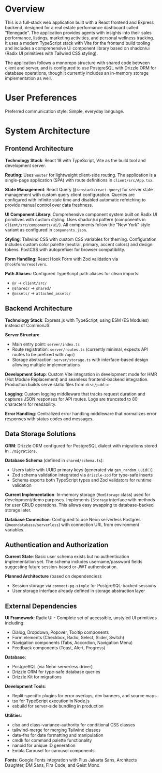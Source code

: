 # Overview

This is a full-stack web application built with a React frontend and Express backend, designed for a real estate performance dashboard called "Renegade". The application provides agents with insights into their sales performance, listings, marketing activities, and personal wellness tracking. It uses a modern TypeScript stack with Vite for the frontend build tooling and includes a comprehensive UI component library based on shadcn/ui (Radix UI primitives with Tailwind CSS styling).

The application follows a monorepo structure with shared code between client and server, and is configured to use PostgreSQL with Drizzle ORM for database operations, though it currently includes an in-memory storage implementation as well.

# User Preferences

Preferred communication style: Simple, everyday language.

# System Architecture

## Frontend Architecture

**Technology Stack**: React 18 with TypeScript, Vite as the build tool and development server.

**Routing**: Uses `wouter` for lightweight client-side routing. The application is a single-page application (SPA) with route definitions in `client/src/App.tsx`.

**State Management**: React Query (`@tanstack/react-query`) for server state management with custom query client configuration. Queries are configured with infinite stale time and disabled automatic refetching to provide manual control over data freshness.

**UI Component Library**: Comprehensive component system built on Radix UI primitives with custom styling. Uses shadcn/ui pattern (components in `client/src/components/ui/`). All components follow the "New York" style variant as configured in `components.json`.

**Styling**: Tailwind CSS with custom CSS variables for theming. Configuration includes custom color palette (neutral, primary, accent colors) and design tokens. PostCSS with autoprefixer for browser compatibility.

**Form Handling**: React Hook Form with Zod validation via `@hookform/resolvers`.

**Path Aliases**: Configured TypeScript path aliases for clean imports:
- `@/` → `client/src/`
- `@shared/` → `shared/`
- `@assets/` → `attached_assets/`

## Backend Architecture

**Technology Stack**: Express.js with TypeScript, using ESM (ES Modules) instead of CommonJS.

**Server Structure**: 
- Main entry point: `server/index.ts`
- Route registration: `server/routes.ts` (currently minimal, expects API routes to be prefixed with `/api`)
- Storage abstraction: `server/storage.ts` with interface-based design allowing multiple implementations

**Development Setup**: Custom Vite integration in development mode for HMR (Hot Module Replacement) and seamless frontend-backend integration. Production builds serve static files from `dist/public`.

**Logging**: Custom logging middleware that tracks request duration and captures JSON responses for API routes. Logs are truncated to 80 characters for readability.

**Error Handling**: Centralized error handling middleware that normalizes error responses with status codes and messages.

## Data Storage Solutions

**ORM**: Drizzle ORM configured for PostgreSQL dialect with migrations stored in `./migrations`.

**Database Schema** (defined in `shared/schema.ts`):
- Users table with UUID primary keys (generated via `gen_random_uuid()`)
- Zod schema validation integrated via `drizzle-zod` for type-safe inserts
- Schema exports both TypeScript types and Zod validators for runtime validation

**Current Implementation**: In-memory storage (`MemStorage` class) used for development/demo purposes. Implements `IStorage` interface with methods for user CRUD operations. This allows easy swapping to database-backed storage later.

**Database Connection**: Configured to use Neon serverless Postgres (`@neondatabase/serverless`) with connection URL from environment variables.

## Authentication and Authorization

**Current State**: Basic user schema exists but no authentication implementation yet. The schema includes username/password fields suggesting future session-based or JWT authentication.

**Planned Architecture** (based on dependencies):
- Session storage via `connect-pg-simple` for PostgreSQL-backed sessions
- User storage interface already defined in storage abstraction layer

## External Dependencies

**UI Framework**: Radix UI - Complete set of accessible, unstyled UI primitives including:
- Dialog, Dropdown, Popover, Tooltip components
- Form elements (Checkbox, Radio, Select, Slider, Switch)
- Navigation components (Tabs, Accordion, Navigation Menu)
- Feedback components (Toast, Alert, Progress)

**Database**: 
- PostgreSQL (via Neon serverless driver)
- Drizzle ORM for type-safe database queries
- Drizzle Kit for migrations

**Development Tools**:
- Replit-specific plugins for error overlays, dev banners, and source maps
- tsx for TypeScript execution in Node.js
- esbuild for server-side bundling in production

**Utilities**:
- clsx and class-variance-authority for conditional CSS classes
- tailwind-merge for merging Tailwind classes
- date-fns for date formatting and manipulation
- cmdk for command palette functionality
- nanoid for unique ID generation
- Embla Carousel for carousel components

**Fonts**: Google Fonts integration with Plus Jakarta Sans, Architects Daughter, DM Sans, Fira Code, and Geist Mono.